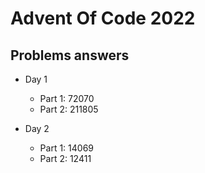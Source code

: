 # Advent Of Code 2022

## Problems answers

- Day 1
  - Part 1: 72070
  - Part 2: 211805

- Day 2
  - Part 1: 14069
  - Part 2: 12411
